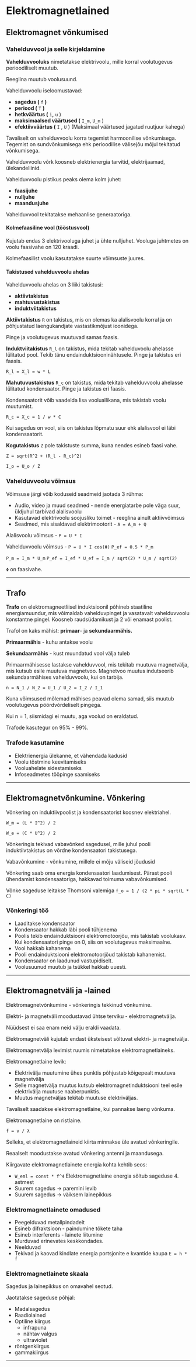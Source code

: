 # Elektromagnetlained
## Elektromagnet võnkumised
### Vahelduvvool ja selle kirjeldamine
**Vahelduvvooluks** nimetatakse elektrivoolu, mille korral voolutugevus perioodiliselt muutub.

Reeglina muutub voolusuund.

Vahelduvvoolu iseloomustavad:

* **sagedus (** `f` **)**
* **periood (** `T` **)**
* **hetkväärtus (** `i`**,** `u` )
* **maksimaalsed väärtused (** `I_m`, `U_m` )
* **efektiivväärtus (** `I` , `U` ) (Maksimaal väärtused jagatud ruutjuur kahega)

Tavaliselt on vahelduvvoolu korra tegemist harmoonilise võnkumisega. Tegemist on sundvõnkumisega ehk perioodilise välisejõu mõjul tekitatud võnkumisega.

Vahelduvvoolu võrk koosneb elektrienergia tarvitid, elektrijaamad, ülekandeliinid.

Vahelduvvoolu pistikus peaks olema kolm juhet:

* **faasijuhe**
* **nulljuhe**
* **maandusjuhe**

Vahelduvvool tekitatakse mehaanlise generaatoriga.

#### Kolmefaasiline vool (tööstusvool)
Kujutab endas 3 elektrivooluga juhet ja ühte nulljuhet. Vooluga juhtmetes on voolu faasivahe on 120 kraadi.

Kolmefaasilist voolu kasutatakse suurte võimsuste juures.

#### Takistused vahelduvvoolu ahelas
Vahelduvvoolu ahelas on 3 liiki takistusi:

* **aktiivtakistus**
* **mahtuvustakistus**
* **induktviitakistus**

**Aktiivtakistus** `R` on takistus, mis on olemas ka alalisvoolu korral ja on põhjustatud laengukandjate vastastikmõjust ioonidega.

Pinge ja voolutugevus muutuvad samas faasis.

**Induktviitakistus** `R_l`  on takistus, mida tekitab vahelduvoolu ahelasse lülitatud pool. Tekib tänu endainduktsiooninähtusele. Pinge ja takistus eri faasis.

`R_l = X_l = w * L`

**Mahutuvustakistus** `R_c` on takistus, mida tekitab vahelduvvoolu ahelasse lülitatud kondensaator. Pinge ja takistus eri faasis.

Kondensaatorit võib vaadelda lisa vooluallikana, mis takistab voolu muutumist.

`R_c = X_c = 1 / w * C`

Kui sagedus on vool, siis on takistus lõpmatu suur ehk alalisvool ei läbi kondensaatorit.

**Kogutakistus** `Z` pole takistuste summa, kuna nendes esineb faasi vahe.

`Z = sqrt(R^2 + (R_l - R_c)^2)`

`I_o = U_o / Z`

### Vahelduvvoolu võimsus
Võimsuse järgi võib koduseid seadmeid jaotada 3 rühma:

* Audio, video ja muud seadmed - nende energiatarbe pole väga suur, üldjuhul tarbivad alalisvoolu
* Kasutavad elektrivoolu soojusliku toimet - reeglina ainult aktiivvõimsus
* Seadmed, mis sisaldavad elektrimootorit - `A = A_m + Q`

Alalisvoolu võimsus - `P = U * I`

Vahelduvvoolu võimsus - `P = U * I cos(Φ)` `P_ef = 0.5 * P_m`

`P_m = I_m * U_m` `P_ef = I_ef * U_ef = I_m / sqrt(2) * U_m / sqrt(2)`

`Φ` on faasivahe.

---
## Trafo
**Trafo** on elektromagneetliisel induktsioonil põhineb staatiline energiamuundur, mis võimaldab vahelduvpinget ja vasatavalt vahelduvvoolu konstantne pingel. Koosneb raudsüdamikust ja 2 või enamast poolist.

Trafol on kaks mähist:  **primaar**- ja **sekundaarmähis.**

**Primaarmähis** - kuhu antakse voolu

**Sekundaarmähis** - kust muundatud vool välja tuleb

Primaarmähisesse lastakse vahelduvvool, mis tekitab muutuva magnetvälja, mis kutsub esile muutuva magnetvoo. Magnetvoo muutus indutseerib sekundaarmähises vahelduvvoolu, kui on tarbija.

`n = N_1 / N_2 = U_1 / U_2 = I_2 / I_1`

Kuna võimsused mõlemad mähises peavad olema samad, siis muutub voolutugevus pöördvõrdeliselt pingega.

Kui n = 1, siismidagi ei muutu, aga voolud on eraldatud.

Trafode kasutegur on 95% - 99%.

### Trafode kasutamine
* Elektrienergia ülekanne, et vähendada kadusid
* Voolu tõstmine keevitamiseks
* Vooluahelate sidestamiseks
* Infoseadmetes tööpinge saamiseks

---
## Elektromagnetvõnkumine. Võnkering
Võnkering on induktiivpoolist ja kondensaatorist koosnev elektriahel.

`W_m = (L * I^2) / 2`

`W_e = (C * U^2) / 2`

Võnkeringis tekivad vabavõnked sagedusel, mille juhul pooli induktiivtakistus on võrdne kondensaatori takistusega.

Vabavõnkumine - võnkumine, millele ei mõju väliseid jõudusid

Võnkering saab oma energia kondensaatori laadumisest. Pärast pooli ühendamist kondensaatoriga, hakkavad toimuma vabavõnkumised.

Võnke sageduse leitakse Thomsoni valemiga `f_o = 1 / (2 * pi * sqrt(L * C)`

### Võnkeringi töö
* Laaditakse kondensaator
* Kondensaator hakkab läbi pooli tühjenema
* Poolis tekib endainduktsiooni elektromotoorjõu, mis takistab voolukasv. Kui kondensaatori pinge on 0, siis on voolutugevus maksimaalne.
* Vool hakkab kahanema
* Pooli endainduktsiooni elektromotoorjõud takistab kahanemist.
* Kondensaator on laadunud vastupidiselt.
* Voolusuunud muutub ja tsükkel hakkab uuesti.

---
## Elektromagnetväli ja -lained
Elektromagnetvõnkumine - võnkeringis tekkinud võnkumine.

Elektri- ja magnetväli moodustavad ühtse terviku - elektromagnetvälja.

Nüüdsest ei saa enam neid välju eraldi vaadata.

Elektromagnetväli kujutab endast üksteisest sõltuvat elektri- ja magnetvälja.

Elektromagnetvälja levimist ruumis nimetatakse elektromagnetlaineks.

Elektromagnetlaine levik:

* Elektrivälja muutumine ühes punktis põhjustab kõigepealt muutuva magnetvälja
* Selle magnetvälja muutus kutsub elektromagnetinduktsiooni teel esile elektrivälja muutuse naaberpunktis.
* Muutus magnetväljas tekitab muutuse elektriväljas.

Tavaliselt  saadakse elektromagnetlaine, kui pannakse laeng võnkuma.

Elektromagnetlaine on ristlaine.

`f = v / λ`

Selleks, et elektromagnetlaineid kiirta minnakse üle avatud võnkeringile.

Reaalselt moodustakse avatud võnkering antenni ja maandusega.

Kiirgavate elektromagnetlainete energia kohta kehtib seos:

* `W_eml = const * f^4` Elektromagnetlaine energia sõltub sageduse 4. astmest
* Suurem sagedus → paremini levib
* Suurem sagedus → väiksem lainepikkus

### Elektromagnetlainete omadused
* Peegelduvad metallpindadelt
* Esineb difraktsioon - paindumine tõkete taha
* Esineb interferents - lainete liitumine
* Murduvad erinevates keskkondades.
* Neelduvad
* Tekivad ja kaovad kindlate energia portsjonite e kvantide kaupa `E = h * f`

### Elektromagnetlainete skaala
Sagedus ja lainepikkus on omavahel seotud.

Jaotatakse sageduse põhjal:

* Madalsagedus
* Raadiolained
* Optiline kiirgus
  * infrapuna
  * nähtav valgus
  * ultraviolet
* röntgenkiirgus
* gammakiirgus

---